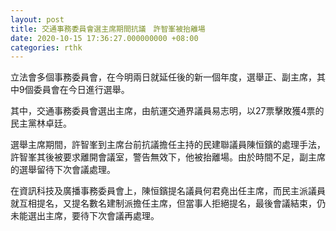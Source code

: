 ```yaml
---
layout: post
title: 交通事務委員會選主席期間抗議　許智峯被抬離場
date: 2020-10-15 17:36:27.000000000 +08:00
categories: rthk
---
```


立法會多個事務委員會，在今明兩日就延任後的新一個年度，選舉正、副主席，其中9個委員會在今日進行選舉。

其中，交通事務委員會選出主席，由航運交通界議員易志明，以27票擊敗獲4票的民主黨林卓廷。

選舉主席期間，許智峯到主席台前抗議擔任主持的民建聯議員陳恒鑌的處理手法，許智峯其後被要求離開會議室，警告無效下，他被抬離場。由於時間不足，副主席的選舉留待下次會議處理。

在資訊科技及廣播事務委員會上，陳恒鑌提名議員何君堯出任主席，而民主派議員就互相提名，又提名數名建制派擔任主席，但當事人拒絕提名，最後會議結束，仍未能選出主席，要待下次會議再處理。

